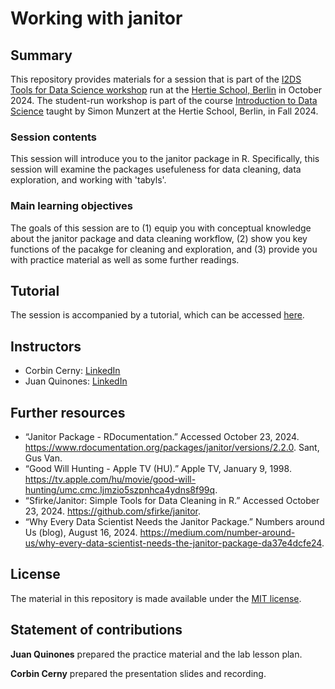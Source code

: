 # Working with janitor


## Summary

This repository provides materials for a session that is part of the [I2DS Tools for Data Science workshop](https://github.com/intro-to-data-science-24-workshop) run at the [Hertie School, Berlin](https://www.hertie-school.org/en/) in October 2024. The student-run workshop is part of the course [Introduction to Data Science](https://github.com/intro-to-data-science-24) taught by Simon Munzert at the Hertie School, Berlin, in Fall 2024.

### Session contents

This session will introduce you to the janitor package in R. Specifically, this session will examine the packages usefuleness for data cleaning, data exploration, and working with 'tabyls'. 

### Main learning objectives

The goals of this session are to (1) equip you with conceptual knowledge about the janitor package and data cleaning workflow, (2) show you key functions of the pacakge for cleaning and exploration, and (3) provide you with practice material as well as some further readings.


## Tutorial

The session is accompanied by a tutorial, which can be accessed [here](https://rawcdn.githack.com/intro-to-data-science-24/labs/02e4175f0b23aef7e2c79ca67cf1e7da29520e2b/session-03-tidyverse-functions/3-tidyverse-functions.html).


## Instructors

- Corbin Cerny: [LinkedIn](https://www.linkedin.com/in/corbincerny/)
- Juan Quinones: [LinkedIn](https://www.linkedin.com/in/juan-quinones22/)


## Further resources

- “Janitor Package - RDocumentation.” Accessed October 23, 2024. https://www.rdocumentation.org/packages/janitor/versions/2.2.0.
Sant, Gus Van.
- “Good Will Hunting - Apple TV (HU).” Apple TV, January 9, 1998. https://tv.apple.com/hu/movie/good-will-hunting/umc.cmc.ljmzio5szpnhca4ydns8f99q.
- “Sfirke/Janitor: Simple Tools for Data Cleaning in R.” Accessed October 23, 2024. https://github.com/sfirke/janitor.
- “Why Every Data Scientist Needs the Janitor Package.” Numbers around Us (blog), August 16, 2024. https://medium.com/number-around-us/why-every-data-scientist-needs-the-janitor-package-da37e4dcfe24.



## License

The material in this repository is made available under the [MIT license](http://opensource.org/licenses/mit-license.php). 

## Statement of contributions

**Juan Quinones** prepared the practice material and the lab lesson plan.

**Corbin Cerny** prepared the presentation slides and recording.
